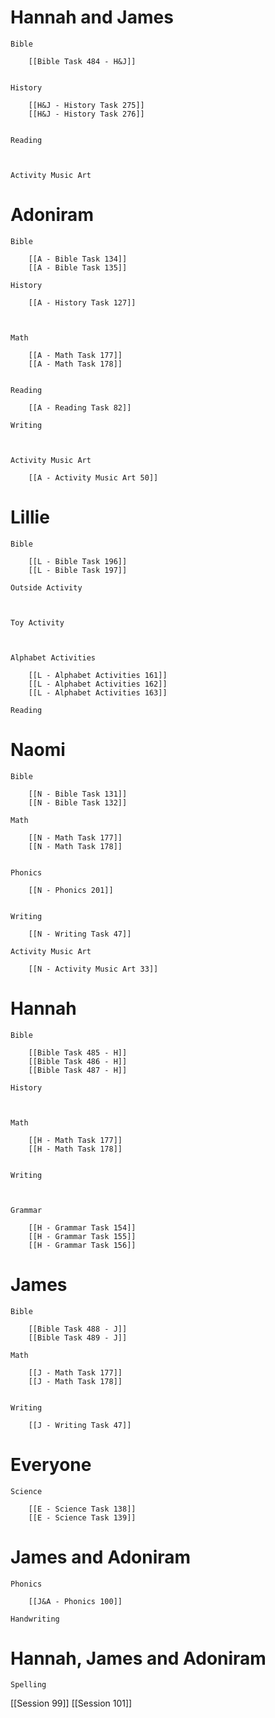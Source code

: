 # Hannah and James

	Bible

		[[Bible Task 484 - H&J]]
		

	History

		[[H&J - History Task 275]]
		[[H&J - History Task 276]]
		

	Reading

		

	Activity Music Art

		
# Adoniram

	Bible

		[[A - Bible Task 134]]
		[[A - Bible Task 135]]

	History

		[[A - History Task 127]]
		
		

	Math

		[[A - Math Task 177]]
		[[A - Math Task 178]]
		

	Reading

		[[A - Reading Task 82]]

	Writing

		

	Activity Music Art

		[[A - Activity Music Art 50]]

# Lillie

	Bible

		[[L - Bible Task 196]]
		[[L - Bible Task 197]]

	Outside Activity

		

	Toy Activity

		

	Alphabet Activities

		[[L - Alphabet Activities 161]]
		[[L - Alphabet Activities 162]]
		[[L - Alphabet Activities 163]]

	Reading

		

# Naomi

	Bible

		[[N - Bible Task 131]]
		[[N - Bible Task 132]]

	Math

		[[N - Math Task 177]]
		[[N - Math Task 178]]
		

	Phonics

		[[N - Phonics 201]]
		

	Writing

		[[N - Writing Task 47]]

	Activity Music Art

		[[N - Activity Music Art 33]]

# Hannah

	Bible

		[[Bible Task 485 - H]]
		[[Bible Task 486 - H]]
		[[Bible Task 487 - H]]

	History

		

	Math

		[[H - Math Task 177]]
		[[H - Math Task 178]]
		

	Writing

		

	Grammar

		[[H - Grammar Task 154]]
		[[H - Grammar Task 155]]
		[[H - Grammar Task 156]]
# James

	Bible

		[[Bible Task 488 - J]]
		[[Bible Task 489 - J]]

	Math

		[[J - Math Task 177]]
		[[J - Math Task 178]]
		

	Writing

		[[J - Writing Task 47]]

# Everyone

	Science

		[[E - Science Task 138]]
		[[E - Science Task 139]]
# James and Adoniram

	Phonics

		[[J&A - Phonics 100]]

	Handwriting

		
# Hannah, James and Adoniram

	Spelling


[[Session 99]]
[[Session 101]]
